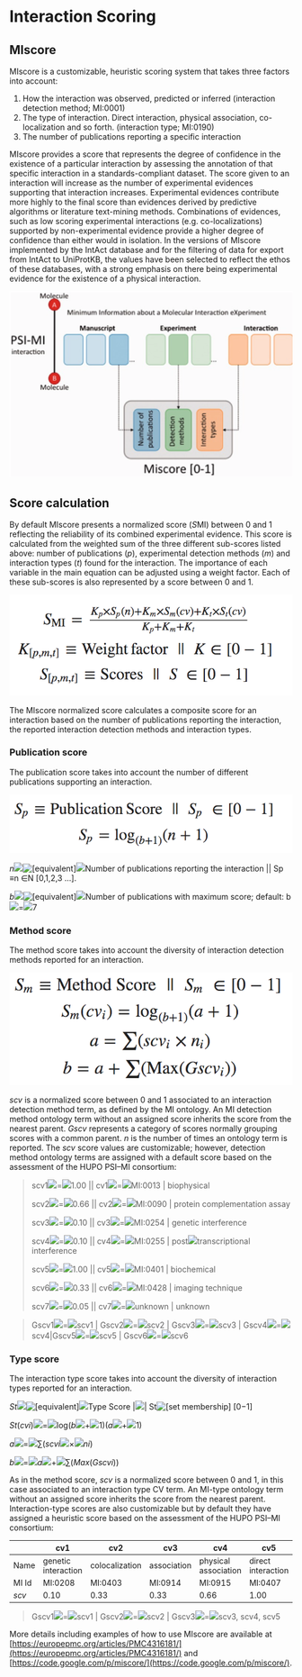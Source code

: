 # Interaction Scoring

## MIscore

MIscore is a customizable, heuristic scoring system that takes three factors into account:

1. How the interaction was observed, predicted or inferred \(interaction detection method; MI:0001\)
2. The type of interaction. Direct interaction, physical association, co-localization and so forth. \(interaction type; MI:0190\)
3. The number of publications reporting a specific interaction

MIscore provides a score that represents the degree of confidence in the existence of a particular interaction by assessing the annotation of that specific interaction in a standards-compliant dataset. The score given to an interaction will increase as the number of experimental evidences supporting that interaction increases. Experimental evidences contribute more highly to the final score than evidences derived by predictive algorithms or literature text-mining methods. Combinations of evidences, such as low scoring experimental interactions \(e.g. co-localizations\) supported by non-experimental evidence provide a higher degree of confidence than either would in isolation. In the versions of MIscore implemented by the IntAct database and for the filtering of data for export from IntAct to UniProtKB, the values have been selected to reflect the ethos of these databases, with a strong emphasis on there being experimental evidence for the existence of a physical interaction.

![](../.gitbook/assets/image%20%284%29.png)

## Score calculation

By default MIscore presents a normalized score \(*S*MI\) between 0 and 1 reflecting the reliability of its combined experimental evidence. This score is calculated from the weighted sum of the three different sub-scores listed above: number of publications \(*p*\), experimental detection methods \(*m*\) and interaction types \(*t*\) found for the interaction. The importance of each variable in the main equation can be adjusted using a weight factor. Each of these sub-scores is also represented by a score between 0 and 1.

![](../.gitbook/assets/image%20%281%29.png)

The MIscore normalized score calculates a composite score for an interaction based on the number of publications reporting the interaction, the reported interaction detection methods and interaction types.

### Publication score

The publication score takes into account the number of different publications supporting an interaction.

![](../.gitbook/assets/image%20%282%29.png)

*n*![ ](https://europepmc.org/corehtml/pmc/pmcents/x2009.gif)![\[equivalent\]](https://europepmc.org/corehtml/pmc/pmcents/equiv.gif)![ ](https://europepmc.org/corehtml/pmc/pmcents/x2009.gif)Number of publications reporting the interaction \|\| Sp ≡n ∈N \[0,1,2,3 ...\].

*b*![ ](https://europepmc.org/corehtml/pmc/pmcents/x2009.gif)![\[equivalent\]](https://europepmc.org/corehtml/pmc/pmcents/equiv.gif)![ ](https://europepmc.org/corehtml/pmc/pmcents/x2009.gif)Number of publications with maximum score; default: b![ ](https://europepmc.org/corehtml/pmc/pmcents/x2009.gif)=![ ](https://europepmc.org/corehtml/pmc/pmcents/x2009.gif)7

### Method score

The method score takes into account the diversity of interaction detection methods reported for an interaction.

![](../.gitbook/assets/image%20(6).png)

*scv* is a normalized score between 0 and 1 associated to an interaction detection method term, as defined by the MI ontology. An MI detection method ontology term without an assigned score inherits the score from the nearest parent. *Gscv* represents a category of scores normally grouping scores with a common parent. *n* is the number of times an ontology term is reported. The *scv* score values are customizable; however, detection method ontology terms are assigned with a default score based on the assessment of the HUPO PSI–MI consortium:

> scv1![ ](https://europepmc.org/corehtml/pmc/pmcents/x2009.gif)=![ ](https://europepmc.org/corehtml/pmc/pmcents/x2009.gif)1.00 \|\| cv1![ ](https://europepmc.org/corehtml/pmc/pmcents/x2009.gif)=![ ](https://europepmc.org/corehtml/pmc/pmcents/x2009.gif)MI:0013 \| biophysical
>  
> scv2![ ](https://europepmc.org/corehtml/pmc/pmcents/x2009.gif)=![ ](https://europepmc.org/corehtml/pmc/pmcents/x2009.gif)0.66 \|\| cv2![ ](https://europepmc.org/corehtml/pmc/pmcents/x2009.gif)=![ ](https://europepmc.org/corehtml/pmc/pmcents/x2009.gif)MI:0090 \| protein complementation assay
>  
> scv3![ ](https://europepmc.org/corehtml/pmc/pmcents/x2009.gif)=![ ](https://europepmc.org/corehtml/pmc/pmcents/x2009.gif)0.10 \|\| cv3![ ](https://europepmc.org/corehtml/pmc/pmcents/x2009.gif)=![ ](https://europepmc.org/corehtml/pmc/pmcents/x2009.gif)MI:0254 \| genetic interference
>  
> scv4![ ](https://europepmc.org/corehtml/pmc/pmcents/x2009.gif)=![ ](https://europepmc.org/corehtml/pmc/pmcents/x2009.gif)0.10 \|\| cv4![ ](https://europepmc.org/corehtml/pmc/pmcents/x2009.gif)=![ ](https://europepmc.org/corehtml/pmc/pmcents/x2009.gif)MI:0255 \| post![ ](https://europepmc.org/corehtml/pmc/pmcents/x2009.gif)transcriptional interference
>  
> scv5![ ](https://europepmc.org/corehtml/pmc/pmcents/x2009.gif)=![ ](https://europepmc.org/corehtml/pmc/pmcents/x2009.gif)1.00 \|\| cv5![ ](https://europepmc.org/corehtml/pmc/pmcents/x2009.gif)=![ ](https://europepmc.org/corehtml/pmc/pmcents/x2009.gif)MI:0401 \| biochemical
>  
> scv6![ ](https://europepmc.org/corehtml/pmc/pmcents/x2009.gif)=![ ](https://europepmc.org/corehtml/pmc/pmcents/x2009.gif)0.33 \|\| cv6![ ](https://europepmc.org/corehtml/pmc/pmcents/x2009.gif)=![ ](https://europepmc.org/corehtml/pmc/pmcents/x2009.gif)MI:0428 \| imaging technique
>  
> scv7![ ](https://europepmc.org/corehtml/pmc/pmcents/x2009.gif)=![ ](https://europepmc.org/corehtml/pmc/pmcents/x2009.gif)0.05 \|\| cv7![ ](https://europepmc.org/corehtml/pmc/pmcents/x2009.gif)=![ ](https://europepmc.org/corehtml/pmc/pmcents/x2009.gif)unknown \| unknown

> Gscv1![ ](https://europepmc.org/corehtml/pmc/pmcents/x2009.gif)=![ ](https://europepmc.org/corehtml/pmc/pmcents/x2009.gif)scv1 \| Gscv2![ ](https://europepmc.org/corehtml/pmc/pmcents/x2009.gif)=![ ](https://europepmc.org/corehtml/pmc/pmcents/x2009.gif)scv2 \| Gscv3![ ](https://europepmc.org/corehtml/pmc/pmcents/x2009.gif)=![ ](https://europepmc.org/corehtml/pmc/pmcents/x2009.gif)scv3 \| Gscv4![ ](https://europepmc.org/corehtml/pmc/pmcents/x2009.gif)=![ ](https://europepmc.org/corehtml/pmc/pmcents/x2009.gif)scv4\|Gscv5![ ](https://europepmc.org/corehtml/pmc/pmcents/x2009.gif)=![ ](https://europepmc.org/corehtml/pmc/pmcents/x2009.gif)scv5 \| Gscv6![ ](https://europepmc.org/corehtml/pmc/pmcents/x2009.gif)=![ ](https://europepmc.org/corehtml/pmc/pmcents/x2009.gif)scv6

### Type score

The interaction type score takes into account the diversity of interaction types reported for an interaction.

*St*![ ](https://europepmc.org/corehtml/pmc/pmcents/x2009.gif)![\[equivalent\]](https://europepmc.org/corehtml/pmc/pmcents/equiv.gif)![ ](https://europepmc.org/corehtml/pmc/pmcents/x2009.gif)Type Score \|![ ](https://europepmc.org/corehtml/pmc/pmcents/x2009.gif)\| St![\[set membership\]](https://europepmc.org/corehtml/pmc/pmcents/x2208.gif) \[0−1\]

*St*\(*cvi*\)![ ](https://europepmc.org/corehtml/pmc/pmcents/x2009.gif)=![ ](https://europepmc.org/corehtml/pmc/pmcents/x2009.gif)log\(*b*![ ](https://europepmc.org/corehtml/pmc/pmcents/x2009.gif)+![ ](https://europepmc.org/corehtml/pmc/pmcents/x2009.gif)1\)\(*a*![ ](https://europepmc.org/corehtml/pmc/pmcents/x2009.gif)+![ ](https://europepmc.org/corehtml/pmc/pmcents/x2009.gif)1\)

*a*![ ](https://europepmc.org/corehtml/pmc/pmcents/x2009.gif)=![ ](https://europepmc.org/corehtml/pmc/pmcents/x2009.gif)∑\(*scvi*![ ](https://europepmc.org/corehtml/pmc/pmcents/x2009.gif)×![ ](https://europepmc.org/corehtml/pmc/pmcents/x2009.gif)*ni*\)

*b*![ ](https://europepmc.org/corehtml/pmc/pmcents/x2009.gif)=![ ](https://europepmc.org/corehtml/pmc/pmcents/x2009.gif)*a*![ ](https://europepmc.org/corehtml/pmc/pmcents/x2009.gif)+![ ](https://europepmc.org/corehtml/pmc/pmcents/x2009.gif)∑\(*Max*\(*Gscvi*\)\)

As in the method score, *scv* is a normalized score between 0 and 1, in this case associated to an interaction type CV term. An MI-type ontology term without an assigned score inherits the score from the nearest parent. Interaction-type scores are also customizable but by default they have assigned a heuristic score based on the assessment of the HUPO PSI–MI consortium:

|        | cv1                 | cv2            | cv3         | cv4                  | cv5                | cv6     |
|--------|---------------------|----------------|-------------|----------------------|--------------------|---------|
| Name   | genetic interaction | colocalization | association | physical association | direct interaction | Unkwown |
| MI Id  | MI:0208             | MI:0403        | MI:0914     | MI:0915              | MI:0407            | Unkwown |
| *scv*  | 0.10                | 0.33           | 0.33        | 0.66                 | 1.00               | 0.05    |

> Gscv1![ ](https://europepmc.org/corehtml/pmc/pmcents/x2009.gif)=![ ](https://europepmc.org/corehtml/pmc/pmcents/x2009.gif)scv1 \| Gscv2![ ](https://europepmc.org/corehtml/pmc/pmcents/x2009.gif)=![ ](https://europepmc.org/corehtml/pmc/pmcents/x2009.gif)scv2 \| Gscv3![ ](https://europepmc.org/corehtml/pmc/pmcents/x2009.gif)=![ ](https://europepmc.org/corehtml/pmc/pmcents/x2009.gif)scv3, scv4, scv5

More details including examples of how to use MIscore are available at [https://europepmc.org/articles/PMC4316181/](https://europepmc.org/articles/PMC4316181/) and [https://code.google.com/p/miscore/](https://code.google.com/p/miscore/).

